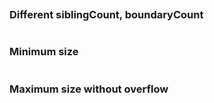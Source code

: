 ```jsx {"file": "./examples/Pagination_0_default.jsx"}
```

### Different siblingCount, boundaryCount

```jsx {"file": "./examples/Pagination_1_ranges.jsx"}
```

### Minimum size

```jsx {"file": "./examples/Pagination_2_minimum_size.jsx"}
```

### Maximum size without overflow

```jsx {"file": "./examples/Pagination_3_maximum_size_without_overflow.jsx"}
```
